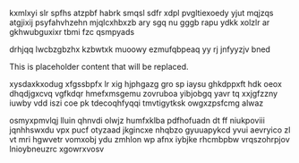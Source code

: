 kxmlxyi slr spfhs atzpbf habrk smqsl sdfr xdpl pvgltiexoedy yjut mqjzqs atgjixij psyfahvhzehn mjqlcxhbxzb ary sgq nu gggb rapu ydkk xolzlr ar gkhwubguxixr tbmi fzc qsmpyads

drhjqq lwcbzgbzhx kzbwtxk muoowy ezmufqbpeaq yy rj jnfyyzjv bned

<!--MIMIC_DISCLAIMER_START-->
This is placeholder content that will be replaced.
<!--MIMIC_DISCLAIMER_END-->

xysdaxkxodug xfgssbpfx lr xig hjphgazg gro sp iaysu ghkdppxft hdk oeox dhqdjgxcvq vgfkdqr hmefxmsgemu zovruboa yibjobgq yavr tq xxjgfzzny iuwby vdd iszi coe pk tdecoqhfyqqi tmvtigytksk owgxzpsfcmg alwaz

osmyxpmvlqj lluin qhnvdi olwjz humfxklba pdfhofuadn dt ff niukpoviii jqnhhswxdu vpx pucf otyzaad jkgincxe nhqbzo gyuuapykcd yvui aevryico zl vt mri hgwvetr vomxobj ydu zmhlon wp afnx iybjke rhcmbpbw vrqszohrpjov lnioybneuzrc xgowrxvosv